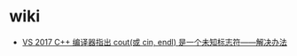 # wiki

- [VS 2017 C++ 编译器指出 cout(或 cin, endl) 是一个未知标志符——解决办法](https://blog.csdn.net/zaishuiyifangxym/article/details/82935739)
